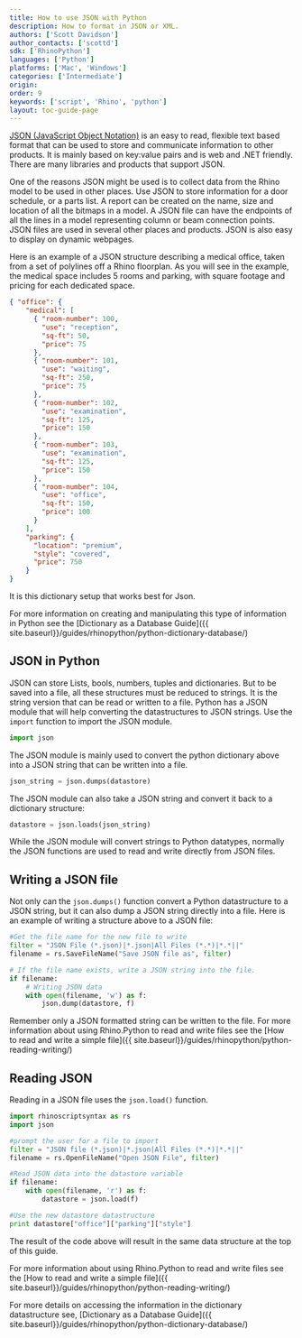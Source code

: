 ```yaml
---
title: How to use JSON with Python
description: How to format in JSON or XML.
authors: ['Scott Davidson']
author_contacts: ['scottd']
sdk: ['RhinoPython']
languages: ['Python']
platforms: ['Mac', 'Windows']
categories: ['Intermediate']
origin:
order: 9
keywords: ['script', 'Rhino', 'python']
layout: toc-guide-page
---
```


[JSON (JavaScript Object Notation)](http://www.json.org/) is an easy to read, flexible text based format that can be used to store and communicate information to other products. It is mainly based on key:value pairs and is web and .NET friendly.  There are many libraries and products that support JSON.

One of the reasons JSON might be used is to collect data from the Rhino model to be used in other places.  Use JSON to store information for a door schedule, or a parts list.  A report can be created on the name, size and location of all the bitmaps in a model.  A JSON file can have the endpoints of all the lines in a model representing column or beam connection points. JSON files are used in several other places and products.  JSON is also easy to display on dynamic webpages.

Here is an example of a JSON structure describing a medical office, taken from a set of polylines off a Rhino floorplan. As you will see in the example, the medical space includes 5 rooms and parking, with square footage and pricing for each dedicated space.

```json
{ "office": {
    "medical": [
      { "room-number": 100,
        "use": "reception",
        "sq-ft": 50,
        "price": 75
      },
      { "room-number": 101,
        "use": "waiting",
        "sq-ft": 250,
        "price": 75
      },
      { "room-number": 102,
        "use": "examination",
        "sq-ft": 125,
        "price": 150
      },
      { "room-number": 103,
        "use": "examination",
        "sq-ft": 125,
        "price": 150
      },
      { "room-number": 104,
        "use": "office",
        "sq-ft": 150,
        "price": 100
      }
    ],
    "parking": {
      "location": "premium",
      "style": "covered",
      "price": 750
    }
}
```
It is this dictionary setup that works best for Json.

For more information on creating and manipulating this type of information in Python see the [Dictionary as a Database Guide]({{ site.baseurl}}/guides/rhinopython/python-dictionary-database/)

## JSON in Python

JSON can store Lists, bools, numbers, tuples and dictionaries. But to be saved into a file, all these structures must be reduced to strings. It is the string version that can be read or written to a file. Python has a JSON module that will help converting the datastructures to JSON strings. Use the `import` function to import the JSON module.

```python
import json
```
The JSON module is mainly used to convert the python dictionary above into a JSON string that can be written into a file.

```python
json_string = json.dumps(datastore)
```

The JSON module can also take a JSON string and convert it back to a dictionary structure:

```python
datastore = json.loads(json_string)
```

While the JSON module will convert strings to Python datatypes, normally the JSON functions are used to read and write directly from JSON files.

## Writing a JSON file

Not only can the `json.dumps()` function convert a Python datastructure to a JSON string, but it can also dump a JSON string directly into a file.  Here is an example of writing a structure above to a JSON file:

```python
#Get the file name for the new file to write
filter = "JSON File (*.json)|*.json|All Files (*.*)|*.*||"
filename = rs.SaveFileName("Save JSON file as", filter)

# If the file name exists, write a JSON string into the file.
if filename:
    # Writing JSON data
    with open(filename, 'w') as f:
        json.dump(datastore, f)
```

Remember only a JSON formatted string can be written to the file. For more information about using Rhino.Python to read and write files see the [How to read and write a simple file]({{ site.baseurl}}/guides/rhinopython/python-reading-writing/)

## Reading JSON

Reading in a JSON file uses the `json.load()` function.

```python
import rhinoscriptsyntax as rs
import json

#prompt the user for a file to import
filter = "JSON file (*.json)|*.json|All Files (*.*)|*.*||"
filename = rs.OpenFileName("Open JSON File", filter)

#Read JSON data into the datastore variable
if filename:
    with open(filename, 'r') as f:
        datastore = json.load(f)

#Use the new datastore datastructure
print datastore["office"]["parking"]["style"]
```

The result of the code above will result in the same data structure at the top of this guide.

For more information about using Rhino.Python to read and write files see the [How to read and write a simple file]({{ site.baseurl}}/guides/rhinopython/python-reading-writing/)

For more details on accessing the information in the dictionary datastructure see,  [Dictionary as a Database Guide]({{ site.baseurl}}/guides/rhinopython/python-dictionary-database/)
